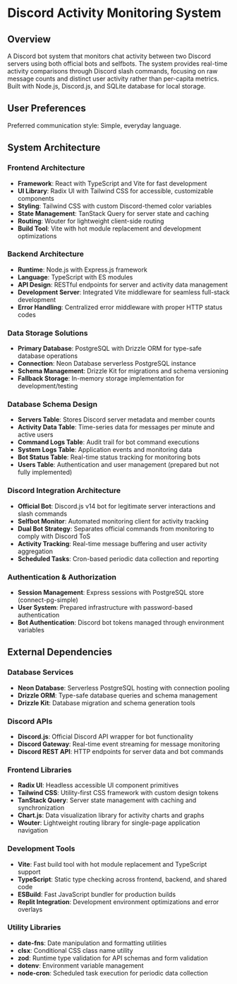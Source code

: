 # Discord Activity Monitoring System

## Overview

A Discord bot system that monitors chat activity between two Discord servers using both official bots and selfbots. The system provides real-time activity comparisons through Discord slash commands, focusing on raw message counts and distinct user activity rather than per-capita metrics. Built with Node.js, Discord.js, and SQLite database for local storage.

## User Preferences

Preferred communication style: Simple, everyday language.

## System Architecture

### Frontend Architecture
- **Framework**: React with TypeScript and Vite for fast development
- **UI Library**: Radix UI with Tailwind CSS for accessible, customizable components
- **Styling**: Tailwind CSS with custom Discord-themed color variables
- **State Management**: TanStack Query for server state and caching
- **Routing**: Wouter for lightweight client-side routing
- **Build Tool**: Vite with hot module replacement and development optimizations

### Backend Architecture
- **Runtime**: Node.js with Express.js framework
- **Language**: TypeScript with ES modules
- **API Design**: RESTful endpoints for server and activity data management
- **Development Server**: Integrated Vite middleware for seamless full-stack development
- **Error Handling**: Centralized error middleware with proper HTTP status codes

### Data Storage Solutions
- **Primary Database**: PostgreSQL with Drizzle ORM for type-safe database operations
- **Connection**: Neon Database serverless PostgreSQL instance
- **Schema Management**: Drizzle Kit for migrations and schema versioning
- **Fallback Storage**: In-memory storage implementation for development/testing

### Database Schema Design
- **Servers Table**: Stores Discord server metadata and member counts
- **Activity Data Table**: Time-series data for messages per minute and active users
- **Command Logs Table**: Audit trail for bot command executions
- **System Logs Table**: Application events and monitoring data
- **Bot Status Table**: Real-time status tracking for monitoring bots
- **Users Table**: Authentication and user management (prepared but not fully implemented)

### Discord Integration Architecture
- **Official Bot**: Discord.js v14 bot for legitimate server interactions and slash commands
- **Selfbot Monitor**: Automated monitoring client for activity tracking
- **Dual Bot Strategy**: Separates official commands from monitoring to comply with Discord ToS
- **Activity Tracking**: Real-time message buffering and user activity aggregation
- **Scheduled Tasks**: Cron-based periodic data collection and reporting

### Authentication & Authorization
- **Session Management**: Express sessions with PostgreSQL store (connect-pg-simple)
- **User System**: Prepared infrastructure with password-based authentication
- **Bot Authentication**: Discord bot tokens managed through environment variables

## External Dependencies

### Database Services
- **Neon Database**: Serverless PostgreSQL hosting with connection pooling
- **Drizzle ORM**: Type-safe database queries and schema management
- **Drizzle Kit**: Database migration and schema generation tools

### Discord APIs
- **Discord.js**: Official Discord API wrapper for bot functionality
- **Discord Gateway**: Real-time event streaming for message monitoring
- **Discord REST API**: HTTP endpoints for server data and bot commands

### Frontend Libraries
- **Radix UI**: Headless accessible UI component primitives
- **Tailwind CSS**: Utility-first CSS framework with custom design tokens
- **TanStack Query**: Server state management with caching and synchronization
- **Chart.js**: Data visualization library for activity charts and graphs
- **Wouter**: Lightweight routing library for single-page application navigation

### Development Tools
- **Vite**: Fast build tool with hot module replacement and TypeScript support
- **TypeScript**: Static type checking across frontend, backend, and shared code
- **ESBuild**: Fast JavaScript bundler for production builds
- **Replit Integration**: Development environment optimizations and error overlays

### Utility Libraries
- **date-fns**: Date manipulation and formatting utilities
- **clsx**: Conditional CSS class name utility
- **zod**: Runtime type validation for API schemas and form validation
- **dotenv**: Environment variable management
- **node-cron**: Scheduled task execution for periodic data collection